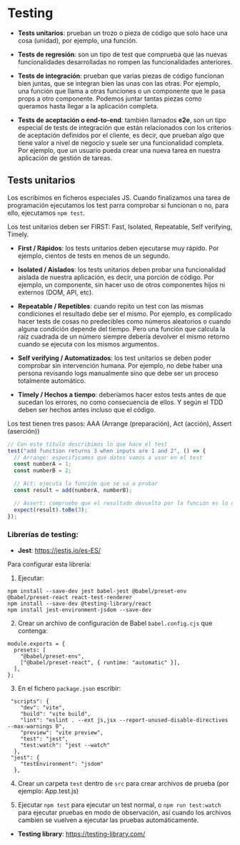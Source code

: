 # Testing

- **Tests unitarios**: prueban un trozo o pieza de código que solo hace una cosa (unidad), por ejemplo, una función.

- **Tests de regresión**: son un tipo de test que comprueba que las nuevas funcionalidades desarrolladas no rompen las funcionalidades anteriores.

- **Tests de integración**: prueban que varias piezas de código funcionan bien juntas, que se integran bien las unas con las otras. Por ejemplo, una función que llama a otras funciones o un componente que le pasa props a otro componente. Podemos juntar tantas piezas como queramos hasta llegar a la aplicación completa.

- **Tests de aceptación o end-to-end**: también llamados **e2e**, son un tipo especial de tests de integración que están relacionados con los criterios de aceptación definidos por el cliente, es decir, que prueban algo que tiene valor a nivel de negocio y suele ser una funcionalidad completa. Por ejemplo, que un usuario pueda crear una nueva tarea en nuestra aplicación de gestión de tareas.

## Tests unitarios

Los escribimos en ficheros especiales JS. Cuando finalizamos una tarea de programación ejecutamos los test parra comprobar si funcionan o no, para ello, ejecutamos `npm test`.

Los test unitarios deben ser FIRST: Fast, Isolated, Repeatable, Self verifying, Timely.

- **First / Rápidos**: los tests unitarios deben ejecutarse muy rápido. Por ejemplo, cientos de tests en menos de un segundo.

- **Isolated / Aislados**: los tests unitarios deben probar una funcionalidad aislada de nuestra aplicación, es decir, una porción de código. Por ejemplo, un componente, sin hacer uso de otros componentes hijos ni externos (DOM, API, etc).

- **Repeatable / Repetibles**: cuando repito un test con las mismas condiciones el resultado debe ser el mismo. Por ejemplo, es complicado hacer tests de cosas no predecibles como números aleatorios o cuando alguna condición depende del tiempo. Pero una función que calcula la raíz cuadrada de un número siempre debería devolver el mismo retorno cuando se ejecuta con los mismos argumentos.

- **Self verifying / Automatizados**: los test unitarios se deben poder comprobar sin intervención humana. Por ejemplo, no debe haber una persona revisando logs manualmente sino que debe ser un proceso totalmente automático.

- **Timely / Hechos a tiempo**: deberíamos hacer estos tests antes de que sucedan los errores, no como consecuencia de ellos. Y según el TDD deben ser hechos antes incluso que el código.

Los test tienen tres pasos: AAA (Arrange (preparación), Act (acción), Assert (aserción))

```javascript
// Con este título describimos lo que hace el test
test("add function returns 3 when inputs are 1 and 2", () => {
  // Arrange: especificamos qué datos vamos a usar en el test
  const numberA = 1;
  const numberB = 2;

  // Act: ejecuta la función que se va a probar
  const result = add(numberA, numberB);

  // Assert: compruebo que el resultado devuelto por la función es lo que yo espero
  expect(result).toBe(3);
});
```

### Librerías de testing:

- **Jest**: https://jestjs.io/es-ES/

Para configurar esta librería:

1. Ejecutar:

```
npm install --save-dev jest babel-jest @babel/preset-env @babel/preset-react react-test-renderer
npm install --save-dev @testing-library/react
npm install jest-environment-jsdom --save-dev
```

2. Crear un archivo de configuración de Babel `babel.config.cjs` que contenga:

```
module.exports = {
  presets: [
    "@babel/preset-env",
    ["@babel/preset-react", { runtime: "automatic" }],
  ],
};
```

3. En el fichero `package.json` escribir:

```
 "scripts": {
    "dev": "vite",
    "build": "vite build",
    "lint": "eslint . --ext js,jsx --report-unused-disable-directives --max-warnings 0",
    "preview": "vite preview",
    "test": "jest",
    "test:watch": "jest --watch"
  },
 "jest": {
    "testEnvironment": "jsdom"
  },
```

4. Crear un carpeta `test` dentro de `src` para crear archivos de prueba (por ejemplo: App.test.js)

5. Ejecutar `npm test` para ejecutar un test normal, o `npm run test:watch` para ejecutar pruebas en modo de observación, así cuando los archivos cambien se vuelven a ejecutar las pruebas automáticamente.

- **Testing library**: https://testing-library.com/
